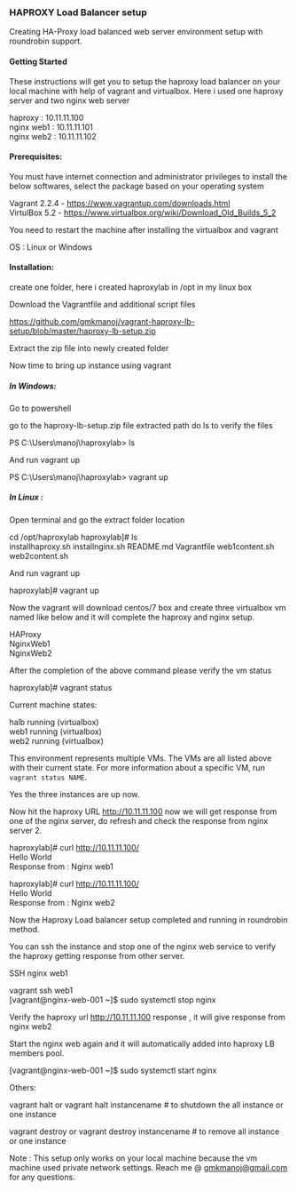 <h3>HAPROXY Load Balancer setup</h3>

Creating HA-Proxy load balanced web server environment setup with roundrobin support.

<h4>Getting Started</h4>

These instructions will get you to setup the haproxy load balancer on your local machine with help of vagrant and virtualbox. Here i used one haproxy server and two nginx web server

haproxy : 10.11.11.100<br>
nginx web1 : 10.11.11.101<br>
nginx web2 : 10.11.11.102<br>

<h4>Prerequisites:</h4>

You must have internet connection and administrator privileges to install the below softwares, select the package based on your operating system

Vagrant 2.2.4 - https://www.vagrantup.com/downloads.html<br>
VirtulBox 5.2 - https://www.virtualbox.org/wiki/Download_Old_Builds_5_2<br>

You need to restart the machine after installing the virtualbox and vagrant

OS : Linux or Windows

<h4>Installation:</h4>

create one folder, here i created haproxylab in /opt in my linux box

Download the Vagrantfile and additional script files

https://github.com/gmkmanoj/vagrant-haproxy-lb-setup/blob/master/haproxy-lb-setup.zip

Extract the zip file into newly created folder

Now time to bring up instance using vagrant

<h5>In Windows:</h5>

Go to powershell

go to the haproxy-lb-setup.zip file extracted path do ls to verify the files

PS C:\Users\manoj\haproxylab> ls

And run vagrant up 

PS C:\Users\manoj\haproxylab> vagrant up

<h5>In Linux :</h5>

Open terminal and go the extract folder location

cd /opt/haproxylab
haproxylab]# ls
<br>
installhaproxy.sh  installnginx.sh  README.md  Vagrantfile  web1content.sh  web2content.sh

And run vagrant up

haproxylab]# vagrant up

Now the vagrant will download centos/7 box and create three virtualbox vm named like below and it will complete the haproxy and nginx setup.

HAProxy<br>
NginxWeb1<br>
NginxWeb2<br>

After the completion of the above command please verify the vm status

haproxylab]# vagrant status

Current machine states:

halb                      running (virtualbox)<br>
web1                      running (virtualbox)<br>
web2                      running (virtualbox)<br>

This environment represents multiple VMs. The VMs are all listed
above with their current state. For more information about a specific
VM, run `vagrant status NAME`.

Yes the three instances are up now.

Now hit the haproxy URL http://10.11.11.100 now we will get response from one of the nginx server, do refresh and check the response from nginx server 2.

haproxylab]# curl http://10.11.11.100/ <br>
Hello World<br>
Response from : Nginx web1<br>

haproxylab]# curl http://10.11.11.100/ <br>
Hello World<br>
Response from : Nginx web2<br>

Now the Haproxy Load balancer setup completed and running in roundrobin method.

You can ssh the instance and stop one of the nginx web service to verify the haproxy getting response from other server.

SSH nginx web1

vagrant ssh web1 <br>
[vagrant@nginx-web-001 ~]$ sudo systemctl stop nginx

Verify the haproxy url http://10.11.11.100 response , it will give response from nginx web2

Start the nginx web again and it will automatically added into haproxy LB members pool.

[vagrant@nginx-web-001 ~]$ sudo systemctl start nginx

Others:

vagrant halt or vagrant halt instancename # to shutdown the all instance or one instance
  
vagrant destroy or vagrant destroy instancename # to remove all instance or one instance

Note :
This setup only works on your local machine because the vm machine used private network settings. 
Reach me @ gmkmanoj@gmail.com for any questions.
